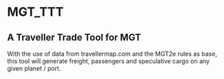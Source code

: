 # MGT_TTT

## A Traveller Trade Tool for MGT

With the use of data from travellermap.com and the MGT2e rules as base, this tool will generate freight, passengers and speculative cargo on any given planet / port.

